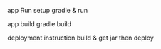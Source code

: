 app Run
        setup gradle & run

app build
        gradle build

deployment instruction
        build & get jar then deploy